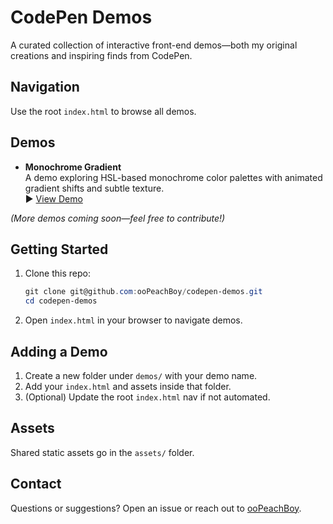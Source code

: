 # CodePen Demos

A curated collection of interactive front-end demos—both my original creations and inspiring finds from CodePen.

## Navigation

Use the root `index.html` to browse all demos.

## Demos

- **Monochrome Gradient**  
	A demo exploring HSL-based monochrome color palettes with animated gradient shifts and subtle texture.  
	▶️ [View Demo](demos/monochrome-gradient/index.html)

*(More demos coming soon—feel free to contribute!)*

## Getting Started

1. Clone this repo:
	 ```powershell
	 git clone git@github.com:ooPeachBoy/codepen-demos.git
	 cd codepen-demos
	 ```
2. Open `index.html` in your browser to navigate demos.

## Adding a Demo

1. Create a new folder under `demos/` with your demo name.  
2. Add your `index.html` and assets inside that folder.  
3. (Optional) Update the root `index.html` nav if not automated.

## Assets

Shared static assets go in the `assets/` folder.

## Contact

Questions or suggestions? Open an issue or reach out to [ooPeachBoy](https://github.com/ooPeachBoy).
